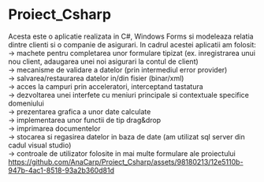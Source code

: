 # Proiect_Csharp
Acesta este o aplicatie realizata in C#, Windows Forms si modeleaza relatia dintre clienti si o companie de asigurari.
In cadrul acestei aplicatii am folosit:<br />
-> machete pentru completarea unor formulare tipizat (ex. inregistrarea unui nou client, adaugarea unei noi asigurari la contul de client)<br />
-> mecanisme de validare a datelor (prin intermediul error provider)<br />
-> salvarea/restaurarea datelor in/din fisier (binar/xml)<br />
-> acces la campuri prin acceleratori, interceptand tastatura<br />
-> dezvoltarea unei interfete cu meniuri principale si contextuale specifice domeniului <br />
-> prezentarea grafica a unor date calculate<br />
-> implementarea unor functii de tip drag&drop<br />
-> imprimarea documentelor<br />
-> stocarea si regasirea datelor in baza de date (am utilizat sql server din cadul visual studio)<br />
-> controale de utilizator folosite in mai multe formulare ale proiectului<br />
<image>https://github.com/AnaCarp/Proiect_Csharp/assets/98180213/12e5110b-947b-4ac1-8518-93a2b360d81d</image>
